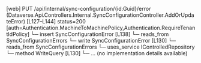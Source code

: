 [web] PUT /api/internal/sync-configuration/{id:Guid}/error  (Dataverse.Api.Controllers.Internal.SyncConfigurationController.AddOrUpdateError)  [L127–L144] status=200 [auth=Authentication.MachineToMachinePolicy,Authentication.RequireTenantIdPolicy]
  └─ insert SyncConfigurationError [L138]
    └─ reads_from SyncConfigurationErrors
  └─ write SyncConfigurationError [L130]
    └─ reads_from SyncConfigurationErrors
  └─ uses_service IControlledRepository<SyncConfigurationError>
    └─ method WriteQuery [L130]
      └─ ... (no implementation details available)

